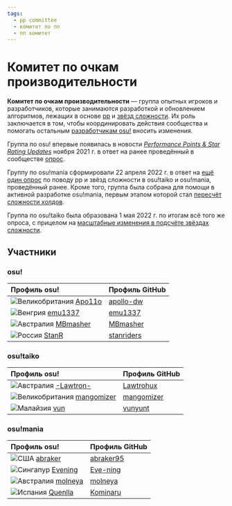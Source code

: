 ```yaml
---
tags:
  - pp committee
  - комитет по пп
  - пп комитет
---
```


# Комитет по очкам производительности

**Комитет по очкам производительности** — группа опытных игроков и разработчиков, которые занимаются разработкой и обновлением алгоритмов, лежащих в основе [pp](/wiki/Performance_points) и [звёзд сложности](/wiki/Beatmapping/Star_rating). Их роль заключается в том, чтобы координировать действия сообщества и помогать остальным [разработчикам osu!](/wiki/People/The_Team/Developers) вносить изменения.

Группа по osu! впервые появилась в новости [*Performance Points & Star Rating Updates*](https://osu.ppy.sh/home/news/2021-11-09-performance-points-star-rating-updates) ноября 2021 г. в ответ на ранее проведённый в сообществе [опрос](https://osu.ppy.sh/home/news/2021-08-17-pp-sr-survey).

Группу по osu!mania сформировали 22 апреля 2022 г. в ответ на [ещё один опрос](https://osu.ppy.sh/home/news/2022-01-14-taiko-mania-pp-sr-survey) по поводу pp и звёзд сложности в osu!taiko и osu!mania, проведённый ранее. Кроме того, группа была собрана для помощи в активной разработке osu!mania, первым этапом которой стал [пересчёт сложности холдов](https://github.com/ppy/osu/pull/17913).

Группа по osu!taiko была образована 1 мая 2022 г. по итогам всё того же опроса, с прицелом на [масштабные изменения в подсчёте звёздах сложности](https://docs.google.com/document/d/1Z5GC4DMqOVzeIERMSK3qpQaqjq-sVnhbuoxAwy9qxDs/edit).

## Участники

### osu!

| Профиль osu! | Профиль GitHub |
| :-- | :-- |
| ![][flag_GB] [Apo11o](https://osu.ppy.sh/users/9558549) | [apollo-dw](https://github.com/apollo-dw) |
| ![][flag_HU] [emu1337](https://osu.ppy.sh/users/2185987) | [emu1337](https://github.com/emu1337) |
| ![][flag_AU] [MBmasher](https://osu.ppy.sh/users/4498616) | [MBmasher](https://github.com/MBmasher) |
| ![][flag_RU] [StanR](https://osu.ppy.sh/users/7217455) | [stanriders](https://github.com/stanriders) |

### osu!taiko

| Профиль osu! | Профиль GitHub |
| :-- | :-- |
| ![][flag_AU] [-Lawtron-](https://osu.ppy.sh/users/11475208) | [Lawtrohux](https://github.com/Lawtrohux) |
| ![][flag_GB] [mangomizer](https://osu.ppy.sh/users/1893718) | [mangomizer](https://github.com/mangomizer) |
| ![][flag_MY] [vun](https://osu.ppy.sh/users/6932501) | [vunyunt](https://github.com/vunyunt) |

### osu!mania

| Профиль osu! | Профиль GitHub |
| :-- | :-- |
| ![][flag_US] [abraker](https://osu.ppy.sh/users/4635891) | [abraker95](https://github.com/abraker95) |
| ![][flag_SG] [Evening](https://osu.ppy.sh/users/2193881) | [Eve-ning](https://github.com/Eve-ning) |
| ![][flag_AU] [molneya](https://osu.ppy.sh/users/8945180) | [molneya](https://github.com/molneya) |
| ![][flag_ES] [Quenlla](https://osu.ppy.sh/users/4725379) | [Kominaru](https://github.com/Kominaru) |

[flag_AU]: /wiki/shared/flag/AU.gif "Австралия"
[flag_ES]: /wiki/shared/flag/ES.gif "Испания"
[flag_GB]: /wiki/shared/flag/GB.gif "Великобритания"
[flag_HU]: /wiki/shared/flag/HU.gif "Венгрия"
[flag_MY]: /wiki/shared/flag/MY.gif "Малайзия"
[flag_RU]: /wiki/shared/flag/RU.gif "Россия"
[flag_SG]: /wiki/shared/flag/SG.gif "Сингапур"
[flag_US]: /wiki/shared/flag/US.gif "США"
